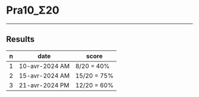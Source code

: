 # Pra10_Σ20

---

## Results
|n|date|score|
|-|----|-----|
|1|10-avr-2024 AM|8/20 = 40%|
|2|15-avr-2024 AM|15/20 = 75%|
|3|21-avr-2024 PM|12/20 = 60%|
